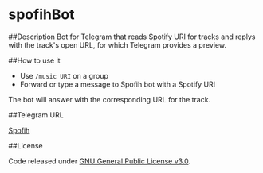 # spofihBot

##Description
Bot for Telegram that reads Spotify URI for tracks and replys with the track's open URL, for which Telegram provides a preview.

##How to use it

* Use ```/music URI``` on a group
* Forward or type a message to Spofih bot with a Spotify URI

The bot will answer with the corresponding URL for the track.

##Telegram URL

[Spofih](https://telegram.me/spofihBot)

##License

Code released under [GNU General Public License v3.0](https://github.com/mil3na/spofihBot/blob/master/LICENSE).

